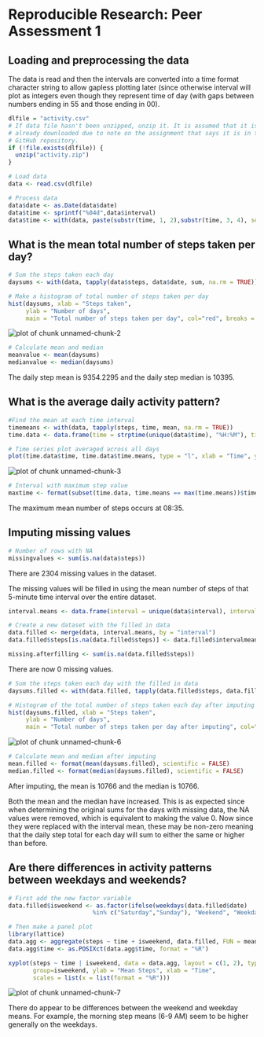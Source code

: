 # Reproducible Research: Peer Assessment 1


## Loading and preprocessing the data

The data is read and then the intervals are converted into a time format character string to allow gapless plotting later (since otherwise interval will plot as integers even though they represent time of day (with gaps between numbers ending in 55 and those ending in 00).


```r
dlfile = "activity.csv"
# If data file hasn't been unzipped, unzip it. It is assumed that it is 
# already downloaded due to note on the assignment that says it is in the 
# GitHub repository.
if (!file.exists(dlfile)) {
  unzip("activity.zip")
}

# Load data
data <- read.csv(dlfile)

# Process data
data$date <- as.Date(data$date)
data$time <- sprintf("%04d",data$interval)
data$time <- with(data, paste(substr(time, 1, 2),substr(time, 3, 4), sep=":"))
```


## What is the mean total number of steps taken per day?


```r
# Sum the steps taken each day
daysums <- with(data, tapply(data$steps, data$date, sum, na.rm = TRUE))

# Make a histogram of total number of steps taken per day
hist(daysums, xlab = "Steps taken",
     ylab = "Number of days",
     main = "Total number of steps taken per day", col="red", breaks = 20)
```

![plot of chunk unnamed-chunk-2](figure/unnamed-chunk-2.png) 

```r
# Calculate mean and median
meanvalue <- mean(daysums)
medianvalue <- median(daysums)
```
The daily step mean is 9354.2295 and the daily step median is 10395.

## What is the average daily activity pattern?


```r
#Find the mean at each time interval
timemeans <- with(data, tapply(steps, time, mean, na.rm = TRUE))
time.data <- data.frame(time = strptime(unique(data$time), "%H:%M"), time.means = timemeans)

# Time series plot averaged across all days
plot(time.data$time, time.data$time.means, type = "l", xlab = "Time", ylab = "Steps", main = "Mean of steps taken at each time interval over different days")
```

![plot of chunk unnamed-chunk-3](figure/unnamed-chunk-3.png) 

```r
# Interval with maximum step value
maxtime <- format(subset(time.data, time.means == max(time.means))$time, "%R")
```
The maximum mean number of steps occurs at 08:35.

## Imputing missing values


```r
# Number of rows with NA
missingvalues <- sum(is.na(data$steps))
```
There are 2304 missing values in the dataset.

The missing values will be filled in using the mean number of steps of that 5-minute time interval over the entire dataset.


```r
interval.means <- data.frame(interval = unique(data$interval), intervalmeans = timemeans)

# Create a new dataset with the filled in data
data.filled <- merge(data, interval.means, by = "interval")
data.filled$steps[is.na(data.filled$steps)] <- data.filled$intervalmeans[is.na(data.filled$steps)]

missing.afterfilling <- sum(is.na(data.filled$steps))
```
There are now 0 missing values.

```r
# Sum the steps taken each day with the filled in data
daysums.filled <- with(data.filled, tapply(data.filled$steps, data.filled$date, sum, na.rm = TRUE))

# Histogram of the total number of steps taken each day after imputing
hist(daysums.filled, xlab = "Steps taken",
     ylab = "Number of days",
     main = "Total number of steps taken per day after imputing", col="red", breaks = 20)
```

![plot of chunk unnamed-chunk-6](figure/unnamed-chunk-6.png) 

```r
# Calculate mean and median after imputing
mean.filled <- format(mean(daysums.filled), scientific = FALSE)
median.filled <- format(median(daysums.filled), scientific = FALSE)
```
After imputing, the mean is 10766 and the median is 10766.

Both the mean and the median have increased. This is as expected since when determining the original sums for the days with missing data, the NA values were removed, which is equivalent to making the value 0. Now since they were replaced with the interval mean, these may be non-zero meaning that the daily step total for each day will sum to either the same or higher than before.

## Are there differences in activity patterns between weekdays and weekends?

```r
# First add the new factor variable
data.filled$isweekend <- as.factor(ifelse(weekdays(data.filled$date)
                        %in% c("Saturday","Sunday"), "Weekend", "Weekday"))

# Then make a panel plot
library(lattice) 
data.agg <- aggregate(steps ~ time + isweekend, data.filled, FUN = mean)
data.agg$time <- as.POSIXct(data.agg$time, format = "%R")

xyplot(steps ~ time | isweekend, data = data.agg, layout = c(1, 2), type = "l",
       group=isweekend, ylab = "Mean Steps", xlab = "Time",
       scales = list(x = list(format = "%R")))
```

![plot of chunk unnamed-chunk-7](figure/unnamed-chunk-7.png) 

There do appear to be differences between the weekend and weekday means. For example, the morning step means (6-9 AM) seem to be higher generally on the weekdays.
